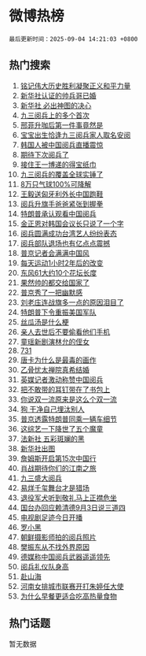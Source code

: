# 微博热榜

`最后更新时间：2025-09-04 14:21:03 +0800`

## 热门搜索

1. [铭记伟大历史胜利凝聚正义和平力量](https://m.weibo.cn/search?containerid=100103type%3D1%26t%3D10%26q%3D%23%E9%93%AD%E8%AE%B0%E4%BC%9F%E5%A4%A7%E5%8E%86%E5%8F%B2%E8%83%9C%E5%88%A9%E5%87%9D%E8%81%9A%E6%AD%A3%E4%B9%89%E5%92%8C%E5%B9%B3%E5%8A%9B%E9%87%8F%23&stream_entry_id=51&isnewpage=1&extparam=seat%3D1%26pos%3D0%26stream_entry_id%3D51%26c_type%3D51%26filter_type%3Drealtimehot%26cate%3D10103%26q%3D%2523%25E9%2593%25AD%25E8%25AE%25B0%25E4%25BC%259F%25E5%25A4%25A7%25E5%258E%2586%25E5%258F%25B2%25E8%2583%259C%25E5%2588%25A9%25E5%2587%259D%25E8%2581%259A%25E6%25AD%25A3%25E4%25B9%2589%25E5%2592%258C%25E5%25B9%25B3%25E5%258A%259B%25E9%2587%258F%2523%26dgr%3D0%26display_time%3D1756966861%26pre_seqid%3D175696686142104110809155)
1. [新华社认证的帅兵哥已婚](https://m.weibo.cn/search?containerid=100103type%3D1%26t%3D10%26q%3D%23%E6%96%B0%E5%8D%8E%E7%A4%BE%E8%AE%A4%E8%AF%81%E7%9A%84%E5%B8%85%E5%85%B5%E5%93%A5%E5%B7%B2%E5%A9%9A%23&stream_entry_id=31&isnewpage=1&extparam=seat%3D1%26pos%3D0%26stream_entry_id%3D31%26realpos%3D1%26lcate%3D5001%26filter_type%3Drealtimehot%26dgr%3D0%26c_type%3D31%26cate%3D5001%26band_rank%3D1%26flag%3D1%26q%3D%2523%25E6%2596%25B0%25E5%258D%258E%25E7%25A4%25BE%25E8%25AE%25A4%25E8%25AF%2581%25E7%259A%2584%25E5%25B8%2585%25E5%2585%25B5%25E5%2593%25A5%25E5%25B7%25B2%25E5%25A9%259A%2523%26display_time%3D1756966861%26pre_seqid%3D175696686142104110809155)
1. [新华社 必出神图的决心](https://m.weibo.cn/search?containerid=100103type%3D1%26t%3D10%26q%3D%E6%96%B0%E5%8D%8E%E7%A4%BE+%E5%BF%85%E5%87%BA%E7%A5%9E%E5%9B%BE%E7%9A%84%E5%86%B3%E5%BF%83&stream_entry_id=31&isnewpage=1&extparam=seat%3D1%26pos%3D1%26stream_entry_id%3D31%26realpos%3D2%26lcate%3D5001%26filter_type%3Drealtimehot%26dgr%3D0%26c_type%3D31%26cate%3D5001%26band_rank%3D2%26flag%3D0%26q%3D%25E6%2596%25B0%25E5%258D%258E%25E7%25A4%25BE%2520%25E5%25BF%2585%25E5%2587%25BA%25E7%25A5%259E%25E5%259B%25BE%25E7%259A%2584%25E5%2586%25B3%25E5%25BF%2583%26display_time%3D1756966861%26pre_seqid%3D175696686142104110809155)
1. [九三阅兵上的多个首次](https://m.weibo.cn/search?containerid=100103type%3D1%26t%3D10%26q%3D%23%E4%B9%9D%E4%B8%89%E9%98%85%E5%85%B5%E4%B8%8A%E7%9A%84%E5%A4%9A%E4%B8%AA%E9%A6%96%E6%AC%A1%23&stream_entry_id=31&isnewpage=1&extparam=seat%3D1%26pos%3D2%26stream_entry_id%3D31%26realpos%3D3%26lcate%3D5001%26filter_type%3Drealtimehot%26dgr%3D0%26c_type%3D31%26cate%3D5001%26band_rank%3D3%26flag%3D0%26q%3D%2523%25E4%25B9%259D%25E4%25B8%2589%25E9%2598%2585%25E5%2585%25B5%25E4%25B8%258A%25E7%259A%2584%25E5%25A4%259A%25E4%25B8%25AA%25E9%25A6%2596%25E6%25AC%25A1%2523%26display_time%3D1756966861%26pre_seqid%3D175696686142104110809155)
1. [邢菲升咖后第一件事竟然是](https://m.weibo.cn/search?containerid=100103type%3D1%26t%3D10%26q%3D%23%E9%82%A2%E8%8F%B2%E5%8D%87%E5%92%96%E5%90%8E%E7%AC%AC%E4%B8%80%E4%BB%B6%E4%BA%8B%E7%AB%9F%E7%84%B6%E6%98%AF%23&stream_entry_id=31&isnewpage=1&extparam=seat%3D1%26pos%3D3%26stream_entry_id%3D31%26lcate%3D5001%26topic_ad%3D1%26q%3D%2523%25E9%2582%25A2%25E8%258F%25B2%25E5%258D%2587%25E5%2592%2596%25E5%2590%258E%25E7%25AC%25AC%25E4%25B8%2580%25E4%25BB%25B6%25E4%25BA%258B%25E7%25AB%259F%25E7%2584%25B6%25E6%2598%25AF%2523%26dgr%3D0%26c_type%3D31%26adid%3D299456%26is_ad_pos%3D1%26band_rank%3D4%26cate%3D5001%26filter_type%3Drealtimehot%26display_time%3D1756966861%26pre_seqid%3D175696686142104110809155)
1. [宝宝出生恰逢九三阅兵家人取名安阅](https://m.weibo.cn/search?containerid=100103type%3D1%26t%3D10%26q%3D%23%E5%AE%9D%E5%AE%9D%E5%87%BA%E7%94%9F%E6%81%B0%E9%80%A2%E4%B9%9D%E4%B8%89%E9%98%85%E5%85%B5%E5%AE%B6%E4%BA%BA%E5%8F%96%E5%90%8D%E5%AE%89%E9%98%85%23&stream_entry_id=31&isnewpage=1&extparam=seat%3D1%26pos%3D4%26stream_entry_id%3D31%26realpos%3D4%26lcate%3D5001%26filter_type%3Drealtimehot%26dgr%3D0%26c_type%3D31%26cate%3D5001%26band_rank%3D4%26flag%3D1%26q%3D%2523%25E5%25AE%259D%25E5%25AE%259D%25E5%2587%25BA%25E7%2594%259F%25E6%2581%25B0%25E9%2580%25A2%25E4%25B9%259D%25E4%25B8%2589%25E9%2598%2585%25E5%2585%25B5%25E5%25AE%25B6%25E4%25BA%25BA%25E5%258F%2596%25E5%2590%258D%25E5%25AE%2589%25E9%2598%2585%2523%26display_time%3D1756966861%26pre_seqid%3D175696686142104110809155)
1. [韩国人被中国阅兵直播震惊](https://m.weibo.cn/search?containerid=100103type%3D1%26t%3D10%26q%3D%23%E9%9F%A9%E5%9B%BD%E4%BA%BA%E8%A2%AB%E4%B8%AD%E5%9B%BD%E9%98%85%E5%85%B5%E7%9B%B4%E6%92%AD%E9%9C%87%E6%83%8A%23&stream_entry_id=31&isnewpage=1&extparam=seat%3D1%26pos%3D5%26stream_entry_id%3D31%26realpos%3D5%26lcate%3D5001%26filter_type%3Drealtimehot%26dgr%3D0%26c_type%3D31%26cate%3D5001%26band_rank%3D5%26flag%3D2%26q%3D%2523%25E9%259F%25A9%25E5%259B%25BD%25E4%25BA%25BA%25E8%25A2%25AB%25E4%25B8%25AD%25E5%259B%25BD%25E9%2598%2585%25E5%2585%25B5%25E7%259B%25B4%25E6%2592%25AD%25E9%259C%2587%25E6%2583%258A%2523%26display_time%3D1756966861%26pre_seqid%3D175696686142104110809155)
1. [期待下次阅兵了](https://m.weibo.cn/search?containerid=100103type%3D1%26t%3D10%26q%3D%23%E6%9C%9F%E5%BE%85%E4%B8%8B%E6%AC%A1%E9%98%85%E5%85%B5%E4%BA%86%23&stream_entry_id=31&isnewpage=1&extparam=seat%3D1%26pos%3D6%26stream_entry_id%3D31%26realpos%3D6%26lcate%3D5001%26filter_type%3Drealtimehot%26dgr%3D0%26c_type%3D31%26cate%3D5001%26band_rank%3D6%26flag%3D16%26q%3D%2523%25E6%259C%259F%25E5%25BE%2585%25E4%25B8%258B%25E6%25AC%25A1%25E9%2598%2585%25E5%2585%25B5%25E4%25BA%2586%2523%26display_time%3D1756966861%26pre_seqid%3D175696686142104110809155)
1. [接住王一博递的得宝纸巾](https://m.weibo.cn/search?containerid=100103type%3D1%26t%3D10%26q%3D%23%E6%8E%A5%E4%BD%8F%E7%8E%8B%E4%B8%80%E5%8D%9A%E9%80%92%E7%9A%84%E5%BE%97%E5%AE%9D%E7%BA%B8%E5%B7%BE%23&stream_entry_id=31&isnewpage=1&extparam=seat%3D1%26pos%3D7%26stream_entry_id%3D31%26lcate%3D5001%26topic_ad%3D1%26q%3D%2523%25E6%258E%25A5%25E4%25BD%258F%25E7%258E%258B%25E4%25B8%2580%25E5%258D%259A%25E9%2580%2592%25E7%259A%2584%25E5%25BE%2597%25E5%25AE%259D%25E7%25BA%25B8%25E5%25B7%25BE%2523%26dgr%3D0%26c_type%3D31%26adid%3D299594%26is_ad_pos%3D1%26band_rank%3D7%26cate%3D5001%26filter_type%3Drealtimehot%26display_time%3D1756966861%26pre_seqid%3D175696686142104110809155)
1. [九三阅兵的覆盖全球实锤了](https://m.weibo.cn/search?containerid=100103type%3D1%26t%3D10%26q%3D%23%E4%B9%9D%E4%B8%89%E9%98%85%E5%85%B5%E7%9A%84%E8%A6%86%E7%9B%96%E5%85%A8%E7%90%83%E5%AE%9E%E9%94%A4%E4%BA%86%23&stream_entry_id=31&isnewpage=1&extparam=seat%3D1%26pos%3D8%26stream_entry_id%3D31%26realpos%3D7%26lcate%3D5001%26filter_type%3Drealtimehot%26dgr%3D0%26c_type%3D31%26cate%3D5001%26band_rank%3D7%26flag%3D1%26q%3D%2523%25E4%25B9%259D%25E4%25B8%2589%25E9%2598%2585%25E5%2585%25B5%25E7%259A%2584%25E8%25A6%2586%25E7%259B%2596%25E5%2585%25A8%25E7%2590%2583%25E5%25AE%259E%25E9%2594%25A4%25E4%25BA%2586%2523%26display_time%3D1756966861%26pre_seqid%3D175696686142104110809155)
1. [8万只气球100%可降解](https://m.weibo.cn/search?containerid=100103type%3D1%26t%3D10%26q%3D%238%E4%B8%87%E5%8F%AA%E6%B0%94%E7%90%83100%25%E5%8F%AF%E9%99%8D%E8%A7%A3%23&stream_entry_id=31&isnewpage=1&extparam=seat%3D1%26pos%3D9%26stream_entry_id%3D31%26realpos%3D8%26lcate%3D5001%26filter_type%3Drealtimehot%26dgr%3D0%26c_type%3D31%26cate%3D5001%26band_rank%3D8%26flag%3D0%26q%3D%25238%25E4%25B8%2587%25E5%258F%25AA%25E6%25B0%2594%25E7%2590%2583100%2525%25E5%258F%25AF%25E9%2599%258D%25E8%25A7%25A3%2523%26display_time%3D1756966861%26pre_seqid%3D175696686142104110809155)
1. [王毅送匈牙利外长中国跑鞋](https://m.weibo.cn/search?containerid=100103type%3D1%26t%3D10%26q%3D%23%E7%8E%8B%E6%AF%85%E9%80%81%E5%8C%88%E7%89%99%E5%88%A9%E5%A4%96%E9%95%BF%E4%B8%AD%E5%9B%BD%E8%B7%91%E9%9E%8B%23&stream_entry_id=31&isnewpage=1&extparam=seat%3D1%26pos%3D10%26stream_entry_id%3D31%26realpos%3D9%26lcate%3D5001%26filter_type%3Drealtimehot%26dgr%3D0%26c_type%3D31%26cate%3D5001%26band_rank%3D9%26flag%3D1%26q%3D%2523%25E7%258E%258B%25E6%25AF%2585%25E9%2580%2581%25E5%258C%2588%25E7%2589%2599%25E5%2588%25A9%25E5%25A4%2596%25E9%2595%25BF%25E4%25B8%25AD%25E5%259B%25BD%25E8%25B7%2591%25E9%259E%258B%2523%26display_time%3D1756966861%26pre_seqid%3D175696686142104110809155)
1. [阅兵升旗手爸爸紧张到握拳](https://m.weibo.cn/search?containerid=100103type%3D1%26t%3D10%26q%3D%23%E9%98%85%E5%85%B5%E5%8D%87%E6%97%97%E6%89%8B%E7%88%B8%E7%88%B8%E7%B4%A7%E5%BC%A0%E5%88%B0%E6%8F%A1%E6%8B%B3%23&stream_entry_id=31&isnewpage=1&extparam=seat%3D1%26pos%3D11%26stream_entry_id%3D31%26realpos%3D10%26lcate%3D5001%26filter_type%3Drealtimehot%26dgr%3D0%26c_type%3D31%26cate%3D5001%26band_rank%3D10%26flag%3D1%26q%3D%2523%25E9%2598%2585%25E5%2585%25B5%25E5%258D%2587%25E6%2597%2597%25E6%2589%258B%25E7%2588%25B8%25E7%2588%25B8%25E7%25B4%25A7%25E5%25BC%25A0%25E5%2588%25B0%25E6%258F%25A1%25E6%258B%25B3%2523%26display_time%3D1756966861%26pre_seqid%3D175696686142104110809155)
1. [特朗普承认观看中国阅兵](https://m.weibo.cn/search?containerid=100103type%3D1%26t%3D10%26q%3D%23%E7%89%B9%E6%9C%97%E6%99%AE%E6%89%BF%E8%AE%A4%E8%A7%82%E7%9C%8B%E4%B8%AD%E5%9B%BD%E9%98%85%E5%85%B5%23&stream_entry_id=31&isnewpage=1&extparam=seat%3D1%26pos%3D12%26stream_entry_id%3D31%26realpos%3D11%26lcate%3D5001%26filter_type%3Drealtimehot%26dgr%3D0%26c_type%3D31%26cate%3D5001%26band_rank%3D11%26flag%3D4%26q%3D%2523%25E7%2589%25B9%25E6%259C%2597%25E6%2599%25AE%25E6%2589%25BF%25E8%25AE%25A4%25E8%25A7%2582%25E7%259C%258B%25E4%25B8%25AD%25E5%259B%25BD%25E9%2598%2585%25E5%2585%25B5%2523%26display_time%3D1756966861%26pre_seqid%3D175696686142104110809155)
1. [金正恩对韩国会议长只说了一个字](https://m.weibo.cn/search?containerid=100103type%3D1%26t%3D10%26q%3D%23%E9%87%91%E6%AD%A3%E6%81%A9%E5%AF%B9%E9%9F%A9%E5%9B%BD%E4%BC%9A%E8%AE%AE%E9%95%BF%E5%8F%AA%E8%AF%B4%E4%BA%86%E4%B8%80%E4%B8%AA%E5%AD%97%23&stream_entry_id=31&isnewpage=1&extparam=seat%3D1%26pos%3D13%26stream_entry_id%3D31%26realpos%3D12%26lcate%3D5001%26filter_type%3Drealtimehot%26dgr%3D0%26c_type%3D31%26cate%3D5001%26band_rank%3D12%26flag%3D0%26q%3D%2523%25E9%2587%2591%25E6%25AD%25A3%25E6%2581%25A9%25E5%25AF%25B9%25E9%259F%25A9%25E5%259B%25BD%25E4%25BC%259A%25E8%25AE%25AE%25E9%2595%25BF%25E5%258F%25AA%25E8%25AF%25B4%25E4%25BA%2586%25E4%25B8%2580%25E4%25B8%25AA%25E5%25AD%2597%2523%26display_time%3D1756966861%26pre_seqid%3D175696686142104110809155)
1. [阅兵圆满成功台湾艺人纷纷表态](https://m.weibo.cn/search?containerid=100103type%3D1%26t%3D10%26q%3D%23%E9%98%85%E5%85%B5%E5%9C%86%E6%BB%A1%E6%88%90%E5%8A%9F%E5%8F%B0%E6%B9%BE%E8%89%BA%E4%BA%BA%E7%BA%B7%E7%BA%B7%E8%A1%A8%E6%80%81%23&stream_entry_id=31&isnewpage=1&extparam=seat%3D1%26pos%3D14%26stream_entry_id%3D31%26realpos%3D13%26lcate%3D5001%26filter_type%3Drealtimehot%26dgr%3D0%26c_type%3D31%26cate%3D5001%26band_rank%3D13%26flag%3D1%26q%3D%2523%25E9%2598%2585%25E5%2585%25B5%25E5%259C%2586%25E6%25BB%25A1%25E6%2588%2590%25E5%258A%259F%25E5%258F%25B0%25E6%25B9%25BE%25E8%2589%25BA%25E4%25BA%25BA%25E7%25BA%25B7%25E7%25BA%25B7%25E8%25A1%25A8%25E6%2580%2581%2523%26display_time%3D1756966861%26pre_seqid%3D175696686142104110809155)
1. [阅兵部队退场也有亿点点震撼](https://m.weibo.cn/search?containerid=100103type%3D1%26t%3D10%26q%3D%23%E9%98%85%E5%85%B5%E9%83%A8%E9%98%9F%E9%80%80%E5%9C%BA%E4%B9%9F%E6%9C%89%E4%BA%BF%E7%82%B9%E7%82%B9%E9%9C%87%E6%92%BC%23&stream_entry_id=31&isnewpage=1&extparam=seat%3D1%26pos%3D15%26stream_entry_id%3D31%26realpos%3D14%26lcate%3D5001%26filter_type%3Drealtimehot%26dgr%3D0%26c_type%3D31%26cate%3D5001%26band_rank%3D14%26flag%3D0%26q%3D%2523%25E9%2598%2585%25E5%2585%25B5%25E9%2583%25A8%25E9%2598%259F%25E9%2580%2580%25E5%259C%25BA%25E4%25B9%259F%25E6%259C%2589%25E4%25BA%25BF%25E7%2582%25B9%25E7%2582%25B9%25E9%259C%2587%25E6%2592%25BC%2523%26display_time%3D1756966861%26pre_seqid%3D175696686142104110809155)
1. [普京记者会满满中国风](https://m.weibo.cn/search?containerid=100103type%3D1%26t%3D10%26q%3D%23%E6%99%AE%E4%BA%AC%E8%AE%B0%E8%80%85%E4%BC%9A%E6%BB%A1%E6%BB%A1%E4%B8%AD%E5%9B%BD%E9%A3%8E%23&stream_entry_id=31&isnewpage=1&extparam=seat%3D1%26pos%3D16%26stream_entry_id%3D31%26realpos%3D15%26lcate%3D5001%26filter_type%3Drealtimehot%26dgr%3D0%26c_type%3D31%26cate%3D5001%26band_rank%3D15%26flag%3D0%26q%3D%2523%25E6%2599%25AE%25E4%25BA%25AC%25E8%25AE%25B0%25E8%2580%2585%25E4%25BC%259A%25E6%25BB%25A1%25E6%25BB%25A1%25E4%25B8%25AD%25E5%259B%25BD%25E9%25A3%258E%2523%26display_time%3D1756966861%26pre_seqid%3D175696686142104110809155)
1. [每天运动1小时2年后的改变](https://m.weibo.cn/search?containerid=100103type%3D1%26t%3D10%26q%3D%E6%AF%8F%E5%A4%A9%E8%BF%90%E5%8A%A81%E5%B0%8F%E6%97%B62%E5%B9%B4%E5%90%8E%E7%9A%84%E6%94%B9%E5%8F%98&stream_entry_id=31&isnewpage=1&extparam=seat%3D1%26pos%3D17%26stream_entry_id%3D31%26realpos%3D16%26lcate%3D5001%26filter_type%3Drealtimehot%26dgr%3D0%26c_type%3D31%26cate%3D5001%26band_rank%3D16%26flag%3D0%26q%3D%25E6%25AF%258F%25E5%25A4%25A9%25E8%25BF%2590%25E5%258A%25A81%25E5%25B0%258F%25E6%2597%25B62%25E5%25B9%25B4%25E5%2590%258E%25E7%259A%2584%25E6%2594%25B9%25E5%258F%2598%26display_time%3D1756966861%26pre_seqid%3D175696686142104110809155)
1. [东风61大约10个花坛长度](https://m.weibo.cn/search?containerid=100103type%3D1%26t%3D10%26q%3D%E4%B8%9C%E9%A3%8E61%E5%A4%A7%E7%BA%A610%E4%B8%AA%E8%8A%B1%E5%9D%9B%E9%95%BF%E5%BA%A6&stream_entry_id=31&isnewpage=1&extparam=seat%3D1%26pos%3D18%26stream_entry_id%3D31%26realpos%3D17%26lcate%3D5001%26filter_type%3Drealtimehot%26dgr%3D0%26c_type%3D31%26cate%3D5001%26band_rank%3D17%26flag%3D1%26q%3D%25E4%25B8%259C%25E9%25A3%258E61%25E5%25A4%25A7%25E7%25BA%25A610%25E4%25B8%25AA%25E8%258A%25B1%25E5%259D%259B%25E9%2595%25BF%25E5%25BA%25A6%26display_time%3D1756966861%26pre_seqid%3D175696686142104110809155)
1. [果然帅的都交给国家了](https://m.weibo.cn/search?containerid=100103type%3D1%26t%3D10%26q%3D%23%E6%9E%9C%E7%84%B6%E5%B8%85%E7%9A%84%E9%83%BD%E4%BA%A4%E7%BB%99%E5%9B%BD%E5%AE%B6%E4%BA%86%23&stream_entry_id=31&isnewpage=1&extparam=seat%3D1%26pos%3D19%26stream_entry_id%3D31%26realpos%3D18%26lcate%3D5001%26filter_type%3Drealtimehot%26dgr%3D0%26c_type%3D31%26cate%3D5001%26band_rank%3D18%26flag%3D1%26q%3D%2523%25E6%259E%259C%25E7%2584%25B6%25E5%25B8%2585%25E7%259A%2584%25E9%2583%25BD%25E4%25BA%25A4%25E7%25BB%2599%25E5%259B%25BD%25E5%25AE%25B6%25E4%25BA%2586%2523%26display_time%3D1756966861%26pre_seqid%3D175696686142104110809155)
1. [普京秀了一把幽默感](https://m.weibo.cn/search?containerid=100103type%3D1%26t%3D10%26q%3D%23%E6%99%AE%E4%BA%AC%E7%A7%80%E4%BA%86%E4%B8%80%E6%8A%8A%E5%B9%BD%E9%BB%98%E6%84%9F%23&stream_entry_id=31&isnewpage=1&extparam=seat%3D1%26pos%3D20%26stream_entry_id%3D31%26realpos%3D19%26lcate%3D5001%26filter_type%3Drealtimehot%26dgr%3D0%26c_type%3D31%26cate%3D5001%26band_rank%3D19%26flag%3D0%26q%3D%2523%25E6%2599%25AE%25E4%25BA%25AC%25E7%25A7%2580%25E4%25BA%2586%25E4%25B8%2580%25E6%258A%258A%25E5%25B9%25BD%25E9%25BB%2598%25E6%2584%259F%2523%26display_time%3D1756966861%26pre_seqid%3D175696686142104110809155)
1. [刘老庒连战旗多一点的原因泪目了](https://m.weibo.cn/search?containerid=100103type%3D1%26t%3D10%26q%3D%23%E5%88%98%E8%80%81%E5%BA%92%E8%BF%9E%E6%88%98%E6%97%97%E5%A4%9A%E4%B8%80%E7%82%B9%E7%9A%84%E5%8E%9F%E5%9B%A0%E6%B3%AA%E7%9B%AE%E4%BA%86%23&stream_entry_id=31&isnewpage=1&extparam=seat%3D1%26pos%3D21%26stream_entry_id%3D31%26realpos%3D20%26lcate%3D5001%26filter_type%3Drealtimehot%26dgr%3D0%26c_type%3D31%26cate%3D5001%26band_rank%3D20%26flag%3D0%26q%3D%2523%25E5%2588%2598%25E8%2580%2581%25E5%25BA%2592%25E8%25BF%259E%25E6%2588%2598%25E6%2597%2597%25E5%25A4%259A%25E4%25B8%2580%25E7%2582%25B9%25E7%259A%2584%25E5%258E%259F%25E5%259B%25A0%25E6%25B3%25AA%25E7%259B%25AE%25E4%25BA%2586%2523%26display_time%3D1756966861%26pre_seqid%3D175696686142104110809155)
1. [特朗普下令重振美国军队](https://m.weibo.cn/search?containerid=100103type%3D1%26t%3D10%26q%3D%23%E7%89%B9%E6%9C%97%E6%99%AE%E4%B8%8B%E4%BB%A4%E9%87%8D%E6%8C%AF%E7%BE%8E%E5%9B%BD%E5%86%9B%E9%98%9F%23&stream_entry_id=31&isnewpage=1&extparam=seat%3D1%26pos%3D22%26stream_entry_id%3D31%26realpos%3D21%26lcate%3D5001%26filter_type%3Drealtimehot%26dgr%3D0%26c_type%3D31%26cate%3D5001%26band_rank%3D21%26flag%3D0%26q%3D%2523%25E7%2589%25B9%25E6%259C%2597%25E6%2599%25AE%25E4%25B8%258B%25E4%25BB%25A4%25E9%2587%258D%25E6%258C%25AF%25E7%25BE%258E%25E5%259B%25BD%25E5%2586%259B%25E9%2598%259F%2523%26display_time%3D1756966861%26pre_seqid%3D175696686142104110809155)
1. [丝瓜汤是什么梗](https://m.weibo.cn/search?containerid=100103type%3D1%26t%3D10%26q%3D%E4%B8%9D%E7%93%9C%E6%B1%A4%E6%98%AF%E4%BB%80%E4%B9%88%E6%A2%97&stream_entry_id=31&isnewpage=1&extparam=seat%3D1%26pos%3D23%26stream_entry_id%3D31%26realpos%3D22%26lcate%3D5001%26filter_type%3Drealtimehot%26dgr%3D0%26c_type%3D31%26cate%3D5001%26band_rank%3D22%26flag%3D0%26q%3D%25E4%25B8%259D%25E7%2593%259C%25E6%25B1%25A4%25E6%2598%25AF%25E4%25BB%2580%25E4%25B9%2588%25E6%25A2%2597%26display_time%3D1756966861%26pre_seqid%3D175696686142104110809155)
1. [亲人去世后不要偷看他们手机](https://m.weibo.cn/search?containerid=100103type%3D1%26t%3D10%26q%3D%E4%BA%B2%E4%BA%BA%E5%8E%BB%E4%B8%96%E5%90%8E%E4%B8%8D%E8%A6%81%E5%81%B7%E7%9C%8B%E4%BB%96%E4%BB%AC%E6%89%8B%E6%9C%BA&stream_entry_id=31&isnewpage=1&extparam=seat%3D1%26pos%3D24%26stream_entry_id%3D31%26realpos%3D23%26lcate%3D5001%26filter_type%3Drealtimehot%26dgr%3D0%26c_type%3D31%26cate%3D5001%26band_rank%3D23%26flag%3D2%26q%3D%25E4%25BA%25B2%25E4%25BA%25BA%25E5%258E%25BB%25E4%25B8%2596%25E5%2590%258E%25E4%25B8%258D%25E8%25A6%2581%25E5%2581%25B7%25E7%259C%258B%25E4%25BB%2596%25E4%25BB%25AC%25E6%2589%258B%25E6%259C%25BA%26display_time%3D1756966861%26pre_seqid%3D175696686142104110809155)
1. [童瑶新剧演林允的侄女](https://m.weibo.cn/search?containerid=100103type%3D1%26t%3D10%26q%3D%E7%AB%A5%E7%91%B6%E6%96%B0%E5%89%A7%E6%BC%94%E6%9E%97%E5%85%81%E7%9A%84%E4%BE%84%E5%A5%B3&stream_entry_id=31&isnewpage=1&extparam=seat%3D1%26pos%3D25%26stream_entry_id%3D31%26realpos%3D24%26lcate%3D5001%26filter_type%3Drealtimehot%26dgr%3D0%26c_type%3D31%26cate%3D5001%26band_rank%3D24%26flag%3D0%26q%3D%25E7%25AB%25A5%25E7%2591%25B6%25E6%2596%25B0%25E5%2589%25A7%25E6%25BC%2594%25E6%259E%2597%25E5%2585%2581%25E7%259A%2584%25E4%25BE%2584%25E5%25A5%25B3%26display_time%3D1756966861%26pre_seqid%3D175696686142104110809155)
1. [731](https://m.weibo.cn/search?containerid=100103type%3D1%26t%3D10%26q%3D731&stream_entry_id=31&isnewpage=1&extparam=seat%3D1%26pos%3D26%26stream_entry_id%3D31%26realpos%3D25%26lcate%3D5001%26filter_type%3Drealtimehot%26dgr%3D0%26c_type%3D31%26cate%3D5001%26band_rank%3D25%26flag%3D1%26q%3D731%26display_time%3D1756966861%26pre_seqid%3D175696686142104110809155)
1. [唐卡为什么是最毒的画作](https://m.weibo.cn/search?containerid=100103type%3D1%26t%3D10%26q%3D%E5%94%90%E5%8D%A1%E4%B8%BA%E4%BB%80%E4%B9%88%E6%98%AF%E6%9C%80%E6%AF%92%E7%9A%84%E7%94%BB%E4%BD%9C&stream_entry_id=31&isnewpage=1&extparam=seat%3D1%26pos%3D27%26stream_entry_id%3D31%26realpos%3D26%26lcate%3D5001%26filter_type%3Drealtimehot%26dgr%3D0%26c_type%3D31%26cate%3D5001%26band_rank%3D26%26flag%3D1%26q%3D%25E5%2594%2590%25E5%258D%25A1%25E4%25B8%25BA%25E4%25BB%2580%25E4%25B9%2588%25E6%2598%25AF%25E6%259C%2580%25E6%25AF%2592%25E7%259A%2584%25E7%2594%25BB%25E4%25BD%259C%26display_time%3D1756966861%26pre_seqid%3D175696686142104110809155)
1. [乙骨忧太禅院真希结婚](https://m.weibo.cn/search?containerid=100103type%3D1%26t%3D10%26q%3D%23%E4%B9%99%E9%AA%A8%E5%BF%A7%E5%A4%AA%E7%A6%85%E9%99%A2%E7%9C%9F%E5%B8%8C%E7%BB%93%E5%A9%9A%23&stream_entry_id=31&isnewpage=1&extparam=seat%3D1%26pos%3D28%26stream_entry_id%3D31%26realpos%3D27%26lcate%3D5001%26filter_type%3Drealtimehot%26dgr%3D0%26c_type%3D31%26cate%3D5001%26band_rank%3D27%26flag%3D1%26q%3D%2523%25E4%25B9%2599%25E9%25AA%25A8%25E5%25BF%25A7%25E5%25A4%25AA%25E7%25A6%2585%25E9%2599%25A2%25E7%259C%259F%25E5%25B8%258C%25E7%25BB%2593%25E5%25A9%259A%2523%26display_time%3D1756966861%26pre_seqid%3D175696686142104110809155)
1. [英媒记者激动称赞中国阅兵](https://m.weibo.cn/search?containerid=100103type%3D1%26t%3D10%26q%3D%23%E8%8B%B1%E5%AA%92%E8%AE%B0%E8%80%85%E6%BF%80%E5%8A%A8%E7%A7%B0%E8%B5%9E%E4%B8%AD%E5%9B%BD%E9%98%85%E5%85%B5%23&stream_entry_id=31&isnewpage=1&extparam=seat%3D1%26pos%3D29%26stream_entry_id%3D31%26realpos%3D28%26lcate%3D5001%26filter_type%3Drealtimehot%26dgr%3D0%26c_type%3D31%26cate%3D5001%26band_rank%3D28%26flag%3D0%26q%3D%2523%25E8%258B%25B1%25E5%25AA%2592%25E8%25AE%25B0%25E8%2580%2585%25E6%25BF%2580%25E5%258A%25A8%25E7%25A7%25B0%25E8%25B5%259E%25E4%25B8%25AD%25E5%259B%25BD%25E9%2598%2585%25E5%2585%25B5%2523%26display_time%3D1756966861%26pre_seqid%3D175696686142104110809155)
1. [把不敢带的耳钉带在了书包上](https://m.weibo.cn/search?containerid=100103type%3D1%26t%3D10%26q%3D%E6%8A%8A%E4%B8%8D%E6%95%A2%E5%B8%A6%E7%9A%84%E8%80%B3%E9%92%89%E5%B8%A6%E5%9C%A8%E4%BA%86%E4%B9%A6%E5%8C%85%E4%B8%8A&stream_entry_id=31&isnewpage=1&extparam=seat%3D1%26pos%3D30%26stream_entry_id%3D31%26realpos%3D29%26lcate%3D5001%26filter_type%3Drealtimehot%26dgr%3D0%26c_type%3D31%26cate%3D5001%26band_rank%3D29%26flag%3D0%26q%3D%25E6%258A%258A%25E4%25B8%258D%25E6%2595%25A2%25E5%25B8%25A6%25E7%259A%2584%25E8%2580%25B3%25E9%2592%2589%25E5%25B8%25A6%25E5%259C%25A8%25E4%25BA%2586%25E4%25B9%25A6%25E5%258C%2585%25E4%25B8%258A%26display_time%3D1756966861%26pre_seqid%3D175696686142104110809155)
1. [你说双一流原来是这么个双一流](https://m.weibo.cn/search?containerid=100103type%3D1%26t%3D10%26q%3D%E4%BD%A0%E8%AF%B4%E5%8F%8C%E4%B8%80%E6%B5%81%E5%8E%9F%E6%9D%A5%E6%98%AF%E8%BF%99%E4%B9%88%E4%B8%AA%E5%8F%8C%E4%B8%80%E6%B5%81&stream_entry_id=31&isnewpage=1&extparam=seat%3D1%26pos%3D31%26stream_entry_id%3D31%26realpos%3D30%26lcate%3D5001%26filter_type%3Drealtimehot%26dgr%3D0%26c_type%3D31%26cate%3D5001%26band_rank%3D30%26flag%3D0%26q%3D%25E4%25BD%25A0%25E8%25AF%25B4%25E5%258F%258C%25E4%25B8%2580%25E6%25B5%2581%25E5%258E%259F%25E6%259D%25A5%25E6%2598%25AF%25E8%25BF%2599%25E4%25B9%2588%25E4%25B8%25AA%25E5%258F%258C%25E4%25B8%2580%25E6%25B5%2581%26display_time%3D1756966861%26pre_seqid%3D175696686142104110809155)
1. [狗 干净自己埋汰别人](https://m.weibo.cn/search?containerid=100103type%3D1%26t%3D10%26q%3D%E7%8B%97+%E5%B9%B2%E5%87%80%E8%87%AA%E5%B7%B1%E5%9F%8B%E6%B1%B0%E5%88%AB%E4%BA%BA&stream_entry_id=31&isnewpage=1&extparam=seat%3D1%26pos%3D32%26stream_entry_id%3D31%26realpos%3D31%26lcate%3D5001%26filter_type%3Drealtimehot%26dgr%3D0%26c_type%3D31%26cate%3D5001%26band_rank%3D31%26flag%3D1%26q%3D%25E7%258B%2597%2520%25E5%25B9%25B2%25E5%2587%2580%25E8%2587%25AA%25E5%25B7%25B1%25E5%259F%258B%25E6%25B1%25B0%25E5%2588%25AB%25E4%25BA%25BA%26display_time%3D1756966861%26pre_seqid%3D175696686142104110809155)
1. [普京透露特朗普同乘一辆车细节](https://m.weibo.cn/search?containerid=100103type%3D1%26t%3D10%26q%3D%23%E6%99%AE%E4%BA%AC%E9%80%8F%E9%9C%B2%E7%89%B9%E6%9C%97%E6%99%AE%E5%90%8C%E4%B9%98%E4%B8%80%E8%BE%86%E8%BD%A6%E7%BB%86%E8%8A%82%23&stream_entry_id=31&isnewpage=1&extparam=seat%3D1%26pos%3D33%26stream_entry_id%3D31%26realpos%3D32%26lcate%3D5001%26filter_type%3Drealtimehot%26dgr%3D0%26c_type%3D31%26cate%3D5001%26band_rank%3D32%26flag%3D1%26q%3D%2523%25E6%2599%25AE%25E4%25BA%25AC%25E9%2580%258F%25E9%259C%25B2%25E7%2589%25B9%25E6%259C%2597%25E6%2599%25AE%25E5%2590%258C%25E4%25B9%2598%25E4%25B8%2580%25E8%25BE%2586%25E8%25BD%25A6%25E7%25BB%2586%25E8%258A%2582%2523%26display_time%3D1756966861%26pre_seqid%3D175696686142104110809155)
1. [这综艺一下降世了五个魔童](https://m.weibo.cn/search?containerid=100103type%3D1%26t%3D10%26q%3D%E8%BF%99%E7%BB%BC%E8%89%BA%E4%B8%80%E4%B8%8B%E9%99%8D%E4%B8%96%E4%BA%86%E4%BA%94%E4%B8%AA%E9%AD%94%E7%AB%A5&stream_entry_id=31&isnewpage=1&extparam=seat%3D1%26pos%3D34%26stream_entry_id%3D31%26realpos%3D33%26lcate%3D5001%26filter_type%3Drealtimehot%26dgr%3D0%26c_type%3D31%26cate%3D5001%26band_rank%3D33%26flag%3D0%26q%3D%25E8%25BF%2599%25E7%25BB%25BC%25E8%2589%25BA%25E4%25B8%2580%25E4%25B8%258B%25E9%2599%258D%25E4%25B8%2596%25E4%25BA%2586%25E4%25BA%2594%25E4%25B8%25AA%25E9%25AD%2594%25E7%25AB%25A5%26display_time%3D1756966861%26pre_seqid%3D175696686142104110809155)
1. [法新社 五彩斑斓的黑](https://m.weibo.cn/search?containerid=100103type%3D1%26t%3D10%26q%3D%E6%B3%95%E6%96%B0%E7%A4%BE+%E4%BA%94%E5%BD%A9%E6%96%91%E6%96%93%E7%9A%84%E9%BB%91&stream_entry_id=31&isnewpage=1&extparam=seat%3D1%26pos%3D35%26stream_entry_id%3D31%26realpos%3D34%26lcate%3D5001%26filter_type%3Drealtimehot%26dgr%3D0%26c_type%3D31%26cate%3D5001%26band_rank%3D34%26flag%3D1%26q%3D%25E6%25B3%2595%25E6%2596%25B0%25E7%25A4%25BE%2520%25E4%25BA%2594%25E5%25BD%25A9%25E6%2596%2591%25E6%2596%2593%25E7%259A%2584%25E9%25BB%2591%26display_time%3D1756966861%26pre_seqid%3D175696686142104110809155)
1. [新华社出图](https://m.weibo.cn/search?containerid=100103type%3D1%26t%3D10%26q%3D%23%E6%96%B0%E5%8D%8E%E7%A4%BE%E5%87%BA%E5%9B%BE%23&stream_entry_id=31&isnewpage=1&extparam=seat%3D1%26pos%3D36%26stream_entry_id%3D31%26realpos%3D35%26lcate%3D5001%26filter_type%3Drealtimehot%26dgr%3D0%26c_type%3D31%26cate%3D5001%26band_rank%3D35%26flag%3D0%26q%3D%2523%25E6%2596%25B0%25E5%258D%258E%25E7%25A4%25BE%25E5%2587%25BA%25E5%259B%25BE%2523%26display_time%3D1756966861%26pre_seqid%3D175696686142104110809155)
1. [詹姆斯开启第15次中国行](https://m.weibo.cn/search?containerid=100103type%3D1%26t%3D10%26q%3D%23%E8%A9%B9%E5%A7%86%E6%96%AF%E5%BC%80%E5%90%AF%E7%AC%AC15%E6%AC%A1%E4%B8%AD%E5%9B%BD%E8%A1%8C%23&stream_entry_id=31&isnewpage=1&extparam=seat%3D1%26pos%3D37%26stream_entry_id%3D31%26realpos%3D36%26lcate%3D5001%26filter_type%3Drealtimehot%26dgr%3D0%26c_type%3D31%26cate%3D5001%26band_rank%3D36%26flag%3D1%26q%3D%2523%25E8%25A9%25B9%25E5%25A7%2586%25E6%2596%25AF%25E5%25BC%2580%25E5%2590%25AF%25E7%25AC%25AC15%25E6%25AC%25A1%25E4%25B8%25AD%25E5%259B%25BD%25E8%25A1%258C%2523%26display_time%3D1756966861%26pre_seqid%3D175696686142104110809155)
1. [肖战期待你们的江南之旅](https://m.weibo.cn/search?containerid=100103type%3D1%26t%3D10%26q%3D%23%E8%82%96%E6%88%98%E6%9C%9F%E5%BE%85%E4%BD%A0%E4%BB%AC%E7%9A%84%E6%B1%9F%E5%8D%97%E4%B9%8B%E6%97%85%23&stream_entry_id=31&isnewpage=1&extparam=seat%3D1%26pos%3D38%26stream_entry_id%3D31%26realpos%3D37%26lcate%3D5001%26filter_type%3Drealtimehot%26dgr%3D0%26c_type%3D31%26cate%3D5001%26band_rank%3D37%26flag%3D1%26q%3D%2523%25E8%2582%2596%25E6%2588%2598%25E6%259C%259F%25E5%25BE%2585%25E4%25BD%25A0%25E4%25BB%25AC%25E7%259A%2584%25E6%25B1%259F%25E5%258D%2597%25E4%25B9%258B%25E6%2597%2585%2523%26display_time%3D1756966861%26pre_seqid%3D175696686142104110809155)
1. [九三盛大阅兵](https://m.weibo.cn/search?containerid=100103type%3D1%26t%3D10%26q%3D%23%E4%B9%9D%E4%B8%89%E7%9B%9B%E5%A4%A7%E9%98%85%E5%85%B5%23&stream_entry_id=31&isnewpage=1&extparam=seat%3D1%26pos%3D39%26stream_entry_id%3D31%26realpos%3D38%26lcate%3D5001%26filter_type%3Drealtimehot%26dgr%3D0%26c_type%3D31%26cate%3D5001%26band_rank%3D38%26flag%3D0%26q%3D%2523%25E4%25B9%259D%25E4%25B8%2589%25E7%259B%259B%25E5%25A4%25A7%25E9%2598%2585%25E5%2585%25B5%2523%26display_time%3D1756966861%26pre_seqid%3D175696686142104110809155)
1. [易烊千玺舞台才是猎场](https://m.weibo.cn/search?containerid=100103type%3D1%26t%3D10%26q%3D%23%E6%98%93%E7%83%8A%E5%8D%83%E7%8E%BA%E8%88%9E%E5%8F%B0%E6%89%8D%E6%98%AF%E7%8C%8E%E5%9C%BA%23&stream_entry_id=31&isnewpage=1&extparam=seat%3D1%26pos%3D40%26stream_entry_id%3D31%26realpos%3D39%26lcate%3D5001%26filter_type%3Drealtimehot%26dgr%3D0%26c_type%3D31%26cate%3D5001%26band_rank%3D39%26flag%3D1%26q%3D%2523%25E6%2598%2593%25E7%2583%258A%25E5%258D%2583%25E7%258E%25BA%25E8%2588%259E%25E5%258F%25B0%25E6%2589%258D%25E6%2598%25AF%25E7%258C%258E%25E5%259C%25BA%2523%26display_time%3D1756966861%26pre_seqid%3D175696686142104110809155)
1. [退役军犬听到敬礼马上正襟危坐](https://m.weibo.cn/search?containerid=100103type%3D1%26t%3D10%26q%3D%E9%80%80%E5%BD%B9%E5%86%9B%E7%8A%AC%E5%90%AC%E5%88%B0%E6%95%AC%E7%A4%BC%E9%A9%AC%E4%B8%8A%E6%AD%A3%E8%A5%9F%E5%8D%B1%E5%9D%90&stream_entry_id=31&isnewpage=1&extparam=seat%3D1%26pos%3D41%26stream_entry_id%3D31%26realpos%3D40%26lcate%3D5001%26filter_type%3Drealtimehot%26dgr%3D0%26c_type%3D31%26cate%3D5001%26band_rank%3D40%26flag%3D1%26q%3D%25E9%2580%2580%25E5%25BD%25B9%25E5%2586%259B%25E7%258A%25AC%25E5%2590%25AC%25E5%2588%25B0%25E6%2595%25AC%25E7%25A4%25BC%25E9%25A9%25AC%25E4%25B8%258A%25E6%25AD%25A3%25E8%25A5%259F%25E5%258D%25B1%25E5%259D%2590%26display_time%3D1756966861%26pre_seqid%3D175696686142104110809155)
1. [国台办回应赖清德9月3日说三道四](https://m.weibo.cn/search?containerid=100103type%3D1%26t%3D10%26q%3D%23%E5%9B%BD%E5%8F%B0%E5%8A%9E%E5%9B%9E%E5%BA%94%E8%B5%96%E6%B8%85%E5%BE%B79%E6%9C%883%E6%97%A5%E8%AF%B4%E4%B8%89%E9%81%93%E5%9B%9B%23&stream_entry_id=31&isnewpage=1&extparam=seat%3D1%26pos%3D42%26stream_entry_id%3D31%26realpos%3D41%26lcate%3D5001%26filter_type%3Drealtimehot%26dgr%3D0%26c_type%3D31%26cate%3D5001%26band_rank%3D41%26flag%3D0%26q%3D%2523%25E5%259B%25BD%25E5%258F%25B0%25E5%258A%259E%25E5%259B%259E%25E5%25BA%2594%25E8%25B5%2596%25E6%25B8%2585%25E5%25BE%25B79%25E6%259C%25883%25E6%2597%25A5%25E8%25AF%25B4%25E4%25B8%2589%25E9%2581%2593%25E5%259B%259B%2523%26display_time%3D1756966861%26pre_seqid%3D175696686142104110809155)
1. [电视剧足迹今日开播](https://m.weibo.cn/search?containerid=100103type%3D1%26t%3D10%26q%3D%23%E7%94%B5%E8%A7%86%E5%89%A7%E8%B6%B3%E8%BF%B9%E4%BB%8A%E6%97%A5%E5%BC%80%E6%92%AD%23&stream_entry_id=31&isnewpage=1&extparam=seat%3D1%26pos%3D43%26stream_entry_id%3D31%26realpos%3D42%26lcate%3D5001%26filter_type%3Drealtimehot%26dgr%3D0%26c_type%3D31%26cate%3D5001%26band_rank%3D42%26flag%3D1%26q%3D%2523%25E7%2594%25B5%25E8%25A7%2586%25E5%2589%25A7%25E8%25B6%25B3%25E8%25BF%25B9%25E4%25BB%258A%25E6%2597%25A5%25E5%25BC%2580%25E6%2592%25AD%2523%26display_time%3D1756966861%26pre_seqid%3D175696686142104110809155)
1. [罗小黑](https://m.weibo.cn/search?containerid=100103type%3D1%26t%3D10%26q%3D%E7%BD%97%E5%B0%8F%E9%BB%91&stream_entry_id=31&isnewpage=1&extparam=seat%3D1%26pos%3D44%26stream_entry_id%3D31%26realpos%3D43%26lcate%3D5001%26filter_type%3Drealtimehot%26dgr%3D0%26c_type%3D31%26cate%3D5001%26band_rank%3D43%26flag%3D1%26q%3D%25E7%25BD%2597%25E5%25B0%258F%25E9%25BB%2591%26display_time%3D1756966861%26pre_seqid%3D175696686142104110809155)
1. [朝鲜摄影师拍的阅兵照片](https://m.weibo.cn/search?containerid=100103type%3D1%26t%3D10%26q%3D%E6%9C%9D%E9%B2%9C%E6%91%84%E5%BD%B1%E5%B8%88%E6%8B%8D%E7%9A%84%E9%98%85%E5%85%B5%E7%85%A7%E7%89%87&stream_entry_id=31&isnewpage=1&extparam=seat%3D1%26pos%3D45%26stream_entry_id%3D31%26realpos%3D44%26lcate%3D5001%26filter_type%3Drealtimehot%26dgr%3D0%26c_type%3D31%26cate%3D5001%26band_rank%3D44%26flag%3D0%26q%3D%25E6%259C%259D%25E9%25B2%259C%25E6%2591%2584%25E5%25BD%25B1%25E5%25B8%2588%25E6%258B%258D%25E7%259A%2584%25E9%2598%2585%25E5%2585%25B5%25E7%2585%25A7%25E7%2589%2587%26display_time%3D1756966861%26pre_seqid%3D175696686142104110809155)
1. [樊振东从不找外界原因](https://m.weibo.cn/search?containerid=100103type%3D1%26t%3D10%26q%3D%E6%A8%8A%E6%8C%AF%E4%B8%9C%E4%BB%8E%E4%B8%8D%E6%89%BE%E5%A4%96%E7%95%8C%E5%8E%9F%E5%9B%A0&stream_entry_id=31&isnewpage=1&extparam=seat%3D1%26pos%3D46%26stream_entry_id%3D31%26realpos%3D45%26lcate%3D5001%26filter_type%3Drealtimehot%26dgr%3D0%26c_type%3D31%26cate%3D5001%26band_rank%3D45%26flag%3D1%26q%3D%25E6%25A8%258A%25E6%258C%25AF%25E4%25B8%259C%25E4%25BB%258E%25E4%25B8%258D%25E6%2589%25BE%25E5%25A4%2596%25E7%2595%258C%25E5%258E%259F%25E5%259B%25A0%26display_time%3D1756966861%26pre_seqid%3D175696686142104110809155)
1. [德媒称中国阅兵武器遥遥领先](https://m.weibo.cn/search?containerid=100103type%3D1%26t%3D10%26q%3D%E5%BE%B7%E5%AA%92%E7%A7%B0%E4%B8%AD%E5%9B%BD%E9%98%85%E5%85%B5%E6%AD%A6%E5%99%A8%E9%81%A5%E9%81%A5%E9%A2%86%E5%85%88&stream_entry_id=31&isnewpage=1&extparam=seat%3D1%26pos%3D47%26stream_entry_id%3D31%26realpos%3D46%26lcate%3D5001%26filter_type%3Drealtimehot%26dgr%3D0%26c_type%3D31%26cate%3D5001%26band_rank%3D46%26flag%3D0%26q%3D%25E5%25BE%25B7%25E5%25AA%2592%25E7%25A7%25B0%25E4%25B8%25AD%25E5%259B%25BD%25E9%2598%2585%25E5%2585%25B5%25E6%25AD%25A6%25E5%2599%25A8%25E9%2581%25A5%25E9%2581%25A5%25E9%25A2%2586%25E5%2585%2588%26display_time%3D1756966861%26pre_seqid%3D175696686142104110809155)
1. [阅兵礼仪队身高](https://m.weibo.cn/search?containerid=100103type%3D1%26t%3D10%26q%3D%E9%98%85%E5%85%B5%E7%A4%BC%E4%BB%AA%E9%98%9F%E8%BA%AB%E9%AB%98&stream_entry_id=31&isnewpage=1&extparam=seat%3D1%26pos%3D48%26stream_entry_id%3D31%26realpos%3D47%26lcate%3D5001%26filter_type%3Drealtimehot%26dgr%3D0%26c_type%3D31%26cate%3D5001%26band_rank%3D47%26flag%3D0%26q%3D%25E9%2598%2585%25E5%2585%25B5%25E7%25A4%25BC%25E4%25BB%25AA%25E9%2598%259F%25E8%25BA%25AB%25E9%25AB%2598%26display_time%3D1756966861%26pre_seqid%3D175696686142104110809155)
1. [赴山海](https://m.weibo.cn/search?containerid=100103type%3D1%26t%3D10%26q%3D%E8%B5%B4%E5%B1%B1%E6%B5%B7&stream_entry_id=31&isnewpage=1&extparam=seat%3D1%26pos%3D49%26stream_entry_id%3D31%26realpos%3D48%26lcate%3D5001%26filter_type%3Drealtimehot%26dgr%3D0%26c_type%3D31%26cate%3D5001%26band_rank%3D48%26flag%3D0%26q%3D%25E8%25B5%25B4%25E5%25B1%25B1%25E6%25B5%25B7%26display_time%3D1756966861%26pre_seqid%3D175696686142104110809155)
1. [河南女排城市联赛开打朱婷任大使](https://m.weibo.cn/search?containerid=100103type%3D1%26t%3D10%26q%3D%23%E6%B2%B3%E5%8D%97%E5%A5%B3%E6%8E%92%E5%9F%8E%E5%B8%82%E8%81%94%E8%B5%9B%E5%BC%80%E6%89%93%E6%9C%B1%E5%A9%B7%E4%BB%BB%E5%A4%A7%E4%BD%BF%23&stream_entry_id=31&isnewpage=1&extparam=seat%3D1%26pos%3D50%26stream_entry_id%3D31%26realpos%3D49%26lcate%3D5001%26filter_type%3Drealtimehot%26dgr%3D0%26c_type%3D31%26cate%3D5001%26band_rank%3D49%26flag%3D1%26q%3D%2523%25E6%25B2%25B3%25E5%258D%2597%25E5%25A5%25B3%25E6%258E%2592%25E5%259F%258E%25E5%25B8%2582%25E8%2581%2594%25E8%25B5%259B%25E5%25BC%2580%25E6%2589%2593%25E6%259C%25B1%25E5%25A9%25B7%25E4%25BB%25BB%25E5%25A4%25A7%25E4%25BD%25BF%2523%26display_time%3D1756966861%26pre_seqid%3D175696686142104110809155)
1. [为什么早餐更适合吃高热量食物](https://m.weibo.cn/search?containerid=100103type%3D1%26t%3D10%26q%3D%23%E4%B8%BA%E4%BB%80%E4%B9%88%E6%97%A9%E9%A4%90%E6%9B%B4%E9%80%82%E5%90%88%E5%90%83%E9%AB%98%E7%83%AD%E9%87%8F%E9%A3%9F%E7%89%A9%23&stream_entry_id=31&isnewpage=1&extparam=seat%3D1%26pos%3D51%26stream_entry_id%3D31%26realpos%3D50%26lcate%3D5001%26filter_type%3Drealtimehot%26dgr%3D0%26c_type%3D31%26cate%3D5001%26band_rank%3D50%26flag%3D0%26q%3D%2523%25E4%25B8%25BA%25E4%25BB%2580%25E4%25B9%2588%25E6%2597%25A9%25E9%25A4%2590%25E6%259B%25B4%25E9%2580%2582%25E5%2590%2588%25E5%2590%2583%25E9%25AB%2598%25E7%2583%25AD%25E9%2587%258F%25E9%25A3%259F%25E7%2589%25A9%2523%26display_time%3D1756966861%26pre_seqid%3D175696686142104110809155)

## 热门话题

暂无数据

